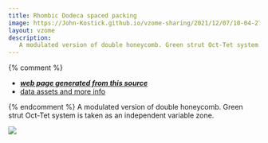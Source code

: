 ```yaml
---
title: Rhombic Dodeca spaced packing
image: https://John-Kostick.github.io/vzome-sharing/2021/12/07/10-04-27-Rhombic-Dodeca-spaced-packing/Rhombic-Dodeca-spaced-packing.png
layout: vzome
description:
   A modulated version of double honeycomb. Green strut Oct-Tet system is taken as an independent variable zone.
---
```

 

{% comment %}
 - [***web page generated from this source***][post]
 - [data assets and more info][github]

[post]: <https://John-Kostick.github.io/vzome-sharing/2021/12/07/Rhombic-Dodeca-spaced-packing-10-04-27.html>
[github]: <https://github.com/John-Kostick/vzome-sharing/tree/main/2021/12/07/10-04-27-Rhombic-Dodeca-spaced-packing/>
{% endcomment %}
 A modulated version of double honeycomb. Green strut Oct-Tet system is taken as an independent variable zone.

<vzome-viewer style="width: 100%; height: 65vh;"
       src="https://John-Kostick.github.io/vzome-sharing/2021/12/07/10-04-27-Rhombic-Dodeca-spaced-packing/Rhombic-Dodeca-spaced-packing.vZome" >
  <img src="https://John-Kostick.github.io/vzome-sharing/2021/12/07/10-04-27-Rhombic-Dodeca-spaced-packing/Rhombic-Dodeca-spaced-packing.png" />
</vzome-viewer>
